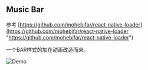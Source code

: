 ## Music Bar 
 
参考 [https://github.com/mohebifar/react-native-loader](https://github.com/mohebifar/react-native-loader "https://github.com/mohebifar/react-native-loader")

一个BAR样式的加在动画改造而来。

![Demo](https://i.imgur.com/2FmaC6h.gif)